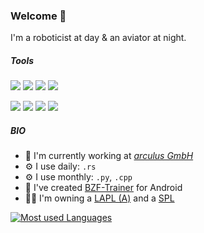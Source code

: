 ### Welcome 👋

I'm a roboticist at day & an aviator at night. 

##### Tools

![](https://img.shields.io/badge/-Python-3776AB?logo=python&logoColor=white)
![](https://img.shields.io/badge/-Rust-red?logo=rust&logoColor=white)
![](https://img.shields.io/badge/-C++-00599C?logo=c%2B%2B&logoColor=white)
![](https://img.shields.io/badge/-Haskell-5D4F85?logo=haskell&logoColor=white)

![](https://img.shields.io/badge/-Git-F05032?logo=git&logoColor=white)
![](https://img.shields.io/badge/-ROS-22314E?logo=ros&logoColor=white)
![](https://img.shields.io/badge/-ThreeJS-000000?logo=three%2Ejs&logoColor=white)
![](https://img.shields.io/badge/-Unity-black?logo=unity&logoColor=white)


##### BIO

- 🏢 I'm currently working at [*arculus GmbH*](https://www.arculus.de/)
- ⚙️ I use daily: `.rs` 
- ⚙️ I use monthly: `.py`, `.cpp`
- 🔭 I've created [BZF-Trainer](https://play.google.com/store/apps/details?id=de.tgoll.projects.bzf&hl=en&gl=US) for Android
- 🧑‍✈️ I'm owning a [LAPL (A)](https://en.wikipedia.org/wiki/Light_aircraft_pilot_licence) and a [SPL](https://de.wikipedia.org/wiki/Luftfahrerschein_f%C3%BCr_Luftsportger%C3%A4tef%C3%BChrer#Gleitschirm_und_H%C3%A4ngegleiter) 


[![Most used Languages](https://github-readme-stats.vercel.app/api/top-langs/?username=gollth&layout=compact)](https://github.com/anuraghazra/github-readme-stats)
